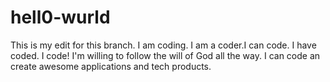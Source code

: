 # hell0-wurld
This is my edit for this branch. I am coding. I am a coder.I can code. I have coded. I code!
I'm willing to follow the will of God all the way.
I can code an create awesome applications and tech products.
